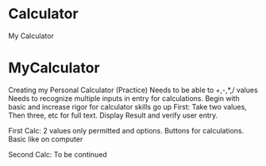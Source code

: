 # Calculator
My Calculator

# MyCalculator
Creating my Personal Calculator (Practice)
Needs to be able to +,-,*,/ values
Needs to recognize multiple inputs in entry for calculations. 
Begin with basic and increase rigor for calculator skills go up 
First: Take two values, Then three, etc for full text. 
Display Result and verify user entry.

First Calc:
2 values only permitted and options.
Buttons for calculations. Basic like on computer

Second Calc:
To be continued
